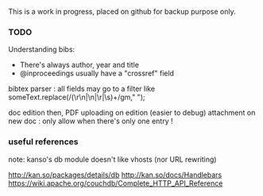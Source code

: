 This is a work in progress, placed on github for backup purpose only.



### TODO

Understanding bibs:
 - There's always author, year and title
 - @inproceedings usually have a "crossref" field

bibtex parser : all fields may go to a filter like someText.replace(/(\r\n|\n|\r|\s)+/gm," ");

doc edition
then, PDF uploading on edition (easier to debug)
attachment on new doc : only allow when there's only one entry !

### useful references

note: kanso's db module doesn't like vhosts (nor URL rewriting)

http://kan.so/packages/details/db
http://kan.so/docs/Handlebars
https://wiki.apache.org/couchdb/Complete_HTTP_API_Reference



